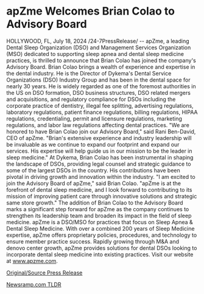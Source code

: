 # apZme Welcomes Brian Colao to Advisory Board

HOLLYWOOD, FL, July 18, 2024 /24-7PressRelease/ -- apZme, a leading Dental Sleep Organization (DSO) and Management Services Organization (MSO) dedicated to supporting sleep apnea and dental sleep medicine practices, is thrilled to announce that Brian Colao has joined the company's Advisory Board.  Brian Colao brings a wealth of experience and expertise in the dental industry. He is the Director of Dykema's Dental Service Organizations (DSO) Industry Group and has been in the dental space for nearly 30 years. He is widely regarded as one of the foremost authorities in the US on DSO formation, DSO business structures, DSO related mergers and acquisitions, and regulatory compliance for DSOs including the corporate practice of dentistry, illegal fee splitting, advertising regulations, laboratory regulations, patient finance regulations, billing regulations, HIPAA regulations, credentialing, permit and licensure regulations, marketing regulations, and labor law regulations affecting dental practices.  "We are honored to have Brian Colao join our Advisory Board," said Rani Ben-David, CEO of apZme. "Brian's extensive experience and industry leadership will be invaluable as we continue to expand our footprint and expand our services. His expertise will help guide us in our mission to be the leader in sleep medicine."  At Dykema, Brian Colao has been instrumental in shaping the landscape of DSOs, providing legal counsel and strategic guidance to some of the largest DSOs in the country. His contributions have been pivotal in driving growth and innovation within the industry.  "I am excited to join the Advisory Board of apZme," said Brian Colao. "apZme is at the forefront of dental sleep medicine, and I look forward to contributing to its mission of improving patient care through innovative solutions and strategic same store growth."  The addition of Brian Colao to the Advisory Board marks a significant step forward for apZme as the company continues to strengthen its leadership team and broaden its impact in the field of sleep medicine.  apZme is a DSO/MSO for practices that focus on Sleep Apnea & Dental Sleep Medicine. With over a combined 200 years of Sleep Medicine expertise, apZme offers proprietary policies, procedures, and technology to ensure member practice success. Rapidly growing through M&A and denovo center growth, apZme provides solutions for dental DSOs looking to incorporate dental sleep medicine into existing practices. Visit our website at www.apzme.com. 

[Original/Source Press Release](https://www.24-7pressrelease.com/press-release/512650/apzme-welcomes-brian-colao-to-advisory-board) 

[Newsramp.com TLDR](https://newsramp.com/None) 